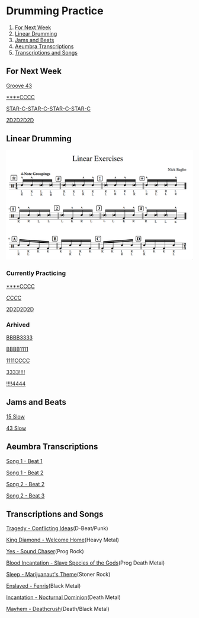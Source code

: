 # Drumming Practice

1. [For Next Week](#for-next-week)
2. [Linear Drumming](#linear-drumming)
3. [Jams and Beats](#jams-and-beats)
4. [Aeumbra Transcriptions](#aeumbra-transcriptions)
5. [Transcriptions and Songs](#transcriptions-and-songs)


## For Next Week

[Groove 43](https://gscribe.com/share/JJ8BTn6bobkYGgaC6)

[****CCCC](https://gscribe.com/share/RLae7H5eCeSqqp2U8)

[STAR-C-STAR-C-STAR-C-STAR-C](https://gscribe.com/share/6rnYLVUFoPGNWEp18)

[2D2D2D2D](https://gscribe.com/share/svFhgaR5ujr1VHmA6)

## Linear Drumming
![LinearDrumming](images/linear.png)

### Currently Practicing

[****CCCC](https://gscribe.com/share/RLae7H5eCeSqqp2U8)

[*C*C*C*C](https://gscribe.com/share/yyK4jnhJFLaRCBwT8)

[2D2D2D2D](https://gscribe.com/share/svFhgaR5ujr1VHmA6)

### Arhived

[BBBB3333](https://gscribe.com/share/Dyr8iHxb9nHbpBoN8)

[BBBB1111](https://gscribe.com/share/wd3b6mDTSm4CN2Vx5)

[1111CCCC](https://gscribe.com/share/iG5LuN86HAUm1chn8)

[3333!!!!](https://gscribe.com/share/ECp5SYowyZDmxDqC7)

[!!!!4444](https://gscribe.com/share/paPURAiaNmXMz4hQA)

## Jams and Beats

[15 Slow](https://github.com/gennarocc/drumming-practice/assets/13220093/56c961d4-d3ca-494d-8617-4ab5eaba974f)

[43 Slow](audio/43-slow.mov)

## Aeumbra Transcriptions

[Song 1 - Beat 1](https://gscribe.com/share/4Bw7e2W48mPmcaHW9)

[Song 1 - Beat 2](https://gscribe.com/share/h6M1JjsDvSyQn8zj7)

[Song 2 - Beat 2](https://gscribe.com/share/sespSnjFTU8aq3jx6)

[Song 2 - Beat 3](https://gscribe.com/share/UAENRBxsLKRUj6t68)


## Transcriptions and Songs
[Tragedy - Conflicting Ideas](https://www.youtube.com/watch?v=1zqY32kvKkw)(D-Beat/Punk)

[King Diamond - Welcome Home](https://www.youtube.com/watch?v=l4lqFJWfDxs)(Heavy Metal)

[Yes - Sound Chaser](https://www.youtube.com/watch?v=d9_5kd4b5fU)(Prog Rock)

[Blood Incantation - Slave Species of the Gods](https://www.youtube.com/watch?v=kqnc7XYMc4k)(Prog Death Metal)

[Sleep - Marijuanaut's Theme](https://www.youtube.com/watch?v=AMUaWc46_0U)(Stoner Rock)

[Enslaved - Fenris](https://www.youtube.com/watch?v=PChTzbvVGI8)(Black Metal)

[Incantation - Nocturnal Dominion](https://www.youtube.com/watch?v=E-XyZD1PNGI)(Death Metal)

[Mayhem - Deathcrush](https://www.youtube.com/watch?v=Dgzmgk9IhAA)(Death/Black Metal)

